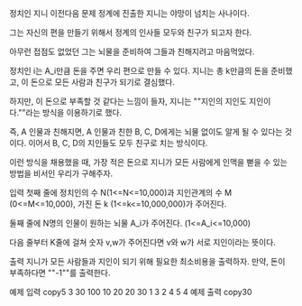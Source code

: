 정치인 지니
이전다음
문제
정계에 진출한 지니는 야망이 넘치는 사나이다.

그는 자신의 편을 만들기 위해서 정계의 인사들 모두와 친구가 되고자 한다.

아무런 접점도 없었던 그는 뇌물을 준비하여 그들과 친해지려고 마음먹었다.

정치인 i는 A_i만큼 돈을 주면 우리 편으로 만들 수 있다. 지니는 총 k만큼의 돈을 준비했고, 이 돈으로 모든 사람과 친구가 되기로 결심했다.

하지만, 이 돈으로 부족할 것 같다는 느낌이 들자, 지니는 ""지인의 지인도 지인이다.""라는 방식을 이용하기로 했다.

즉, A 인물과 친해지면, A 인물과 친한 B, C, D에게는 뇌물 없이도 알게 될 수 있다는 것이다. 이어서 B, C, D의 지인들도 모두 친구로 치는 방식이다.

이런 방식을 채용했을 때, 가장 적은 돈으로 지니가 모든 사람에게 인맥을 뻗을 수 있는 방법을 비서인 우리가 구해주자.

입력
첫째 줄에 정치인의 수 N(1<=N<=10,000)과 지인관계의 수 M (0<=M<=10,000), 가진 돈 k (1<=k<=10,000,000)가 주어진다.

둘째 줄에 N명의 인물이 원하는 뇌물 A_i가 주어진다. (1<=A_i<=10,000)

다음 줄부터 K줄에 걸쳐 숫자 v,w가 주어진다면 v와 w가 서로 지인이라는 뜻이다.

출력
지니가 모든 사람들과 지인이 되기 위해 필요한 최소비용을 출력하자. 만약, 돈이 부족하다면 ""-1""를 출력한다.

예제 입력
copy5 3 30
100 10 20 20 30
1 3
2 4
5 4
예제 출력
copy30